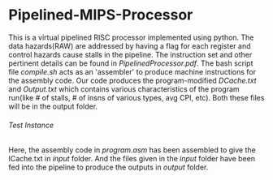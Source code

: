 # Pipelined-MIPS-Processor
This is a virtual pipelined RISC processor implemented using python. The data hazards(RAW) are addressed by having a flag for each register and control hazards cause stalls in the pipeline. The instruction set and other pertinent details can be found in _PipelinedProcessor.pdf_. The bash script file _compile.sh_ acts as an 'assembler' to produce machine instructions for the assembly code. Our code produces the program-modified _DCache.txt_ and _Output.txt_ which contains various characteristics of the program run(like # of stalls, # of insns of various types, avg CPI, etc). Both these files will be in the output folder. 

###### Test Instance

Here, the assembly code in _program.asm_ has been assembled to give the ICache.txt in _input_ folder. And the files given in the _input_ folder have been fed into the pipeline to produce the outputs in _output_ folder.
